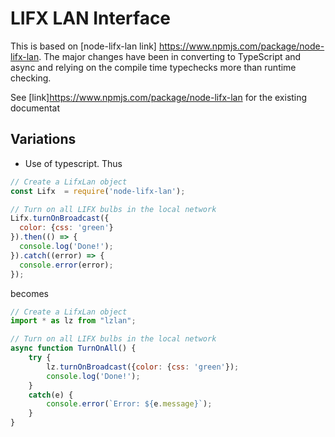 LIFX LAN Interface
===============

This is based on  [node-lifx-lan link] https://www.npmjs.com/package/node-lifx-lan. The major changes have been in converting to TypeScript and async and relying on the compile time typechecks more than runtime checking.

See [link]https://www.npmjs.com/package/node-lifx-lan for the existing documentat

## Variations

* Use of typescript. Thus 

```JavaScript
// Create a LifxLan object
const Lifx  = require('node-lifx-lan');

// Turn on all LIFX bulbs in the local network
Lifx.turnOnBroadcast({
  color: {css: 'green'}
}).then(() => {
  console.log('Done!');
}).catch((error) => {
  console.error(error);
});
```

becomes

```JavaScript
// Create a LifxLan object
import * as lz from "lzlan";

// Turn on all LIFX bulbs in the local network
async function TurnOnAll() {
    try {
        lz.turnOnBroadcast({color: {css: 'green'});
        console.log('Done!');
    }
    catch(e) {
        console.error(`Error: ${e.message}`);
    }
}
```
